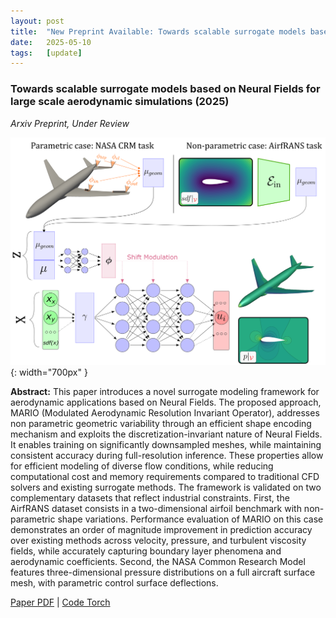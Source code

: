 ```yaml
---
layout: post
title:  "New Preprint Available: Towards scalable surrogate models based on Neural Fields for large scale aerodynamic simulations"
date:   2025-05-10
tags:   [update]
---
```


### Towards scalable surrogate models based on Neural Fields for large scale aerodynamic simulations (2025)
*Arxiv Preprint, Under Review*

![MARIO paper cover](/assets/img/new_overview_final.png){: width="700px" }


**Abstract:** This paper introduces a novel surrogate modeling framework for aerodynamic applications based on Neural Fields. The proposed approach, MARIO (Modulated Aerodynamic Resolution Invariant Operator), addresses non parametric geometric variability through an efficient shape encoding mechanism and exploits the discretization-invariant nature of Neural Fields. It enables training on significantly downsampled meshes, while maintaining consistent accuracy during full-resolution inference. These properties allow for efficient modeling of diverse flow conditions, while reducing computational cost and memory requirements compared to traditional CFD solvers and existing surrogate methods. The framework is validated on two complementary datasets that reflect industrial constraints. First, the AirfRANS dataset consists in a two-dimensional airfoil benchmark with non-parametric shape variations. Performance evaluation of MARIO on this case demonstrates an order of magnitude improvement in prediction accuracy over existing methods across velocity, pressure, and turbulent viscosity fields, while accurately capturing boundary layer phenomena and aerodynamic coefficients. Second, the NASA Common Research Model features three-dimensional pressure distributions on a full aircraft surface mesh, with parametric control surface deflections. 

[Paper PDF](https://arxiv.org/abs/2505.14704) | [Code Torch](https://github.com/giovannicatalani/MARIO) 